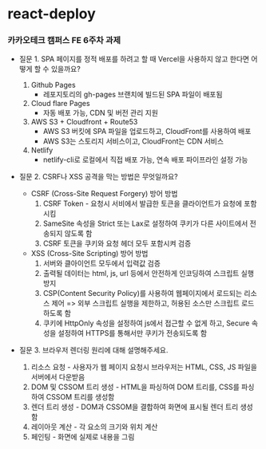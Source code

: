 # react-deploy
### 카카오테크 캠퍼스 FE 6주차 과제

- 질문 1. SPA 페이지를 정적 배포를 하려고 할 때 Vercel을 사용하지 않고 한다면 어떻게 할 수 있을까요?
    1) Github Pages
        - 레포지토리의 gh-pages 브랜치에 빌드된 SPA 파일이 배포됨
    2) Cloud flare Pages
        - 자동 배포 가능, CDN 및 버전 관리 지원
    3) AWS S3 + Cloudfront + Route53
        - AWS S3 버킷에 SPA 파일을 업로드하고, CloudFront를 사용하여 배포
        - AWS S3는 스토리지 서비스이고, CloudFront는 CDN 서비스
    4) Netlify
        - netlify-cli로 로컬에서 직접 배포 가능, 연속 배포 파이프라인 설정 가능

- 질문 2. CSRF나 XSS 공격을 막는 방법은 무엇일까요?
    - CSRF (Cross-Site Request Forgery) 방어 방법
        1) CSRF Token - 요청시 서비에서 발급한 토큰을 클라이언트가 요청에 포함시킴
        2) SameSite 속성을 Strict 또는 Lax로 설정하여 쿠키가 다른 사이트에서 전송되지 않도록 함
        3) CSRF 토큰을 쿠키와 요청 헤더 모두 포함시켜 검증
    - XSS (Cross-Site Scripting) 방어 방법
        1) 서버와 클아이언트 모두에서 입력값 검증
        2) 출력될 데이터는 html, js, url 등에서 안전하게 인코딩하여 스크립트 실행 방지
        3) CSP(Content Security Policy)를 사용하여 웹페이지에서 로드되는 리소스 제어 => 외부 스크립트 실행을 제한하고, 허용된 소스만 스크립트 로드하도록 함
        4) 쿠키에 HttpOnly 속성을 설정하여 js에서 접근할 수 없게 하고, Secure 속성을 설정하여 HTTPS를 통해서만 쿠키가 전송되도록 함

- 질문 3. 브라우저 렌더링 원리에 대해 설명해주세요.
    1) 리소스 요청 - 사용자가 웹 페이지 요청시 브라우저는 HTML, CSS, JS 파일을 서버에서 다운받음
    2) DOM 및 CSSOM 트리 생성 - HTML을 파싱하여 DOM 트리를, CSS를 파싱하여 CSSOM 트리를 생성함
    3) 렌더 트리 생성 - DOM과 CSSOM을 결합하여 화면에 표시될 렌더 트리 생성함
    4) 레이아웃 계산 - 각 요소의 크기와 위치 계산
    5) 페인팅 - 화면에 실제로 내용을 그림